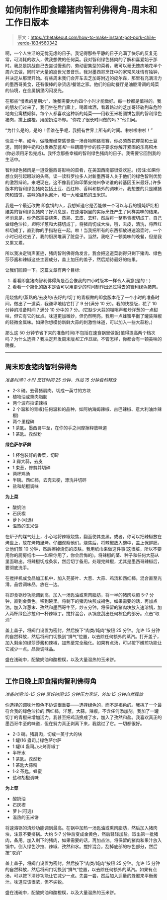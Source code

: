 # 如何制作即食罐猪肉智利佛得角-周末和工作日版本

> 原文：<https://thetakeout.com/how-to-make-instant-pot-pork-chile-verde-1834560342>

啊，一个人生活的无忧无虑的日子。我记得那些平静的日子充满了快乐的反复无常，可消耗的收入，做我想做的任何菜。我对智利绿色猪肉的了解和喜爱始于那时。我总是挑战自己去尝试慢煮的、劳动密集型的菜肴，我可以毫无愧疚地花半个周六去做，同时听大量的崩世光景音乐。我对墨西哥烹饪中的家常风味情有独钟，并决定从那里开始。有些周末我们会开车去芝加哥附近的皮尔森，那里有充满活力的墨西哥美食，还有很棒的杂货店/餐馆之家。他们的自助餐厅是油腔滑调的炖菜的仙境，在金属锅里闪闪发光。



在那些“慢煮的星期六”，晚餐需要大约四个小时才能做好。每一秒都是值得的。我的朋友们过来了，我们坐在后门廊上，喝着啤酒，看着路过的芝加哥轻轨列车危险地向公寓楼倾斜。每个人都喜欢这种新的炖菜——用软玉米粉圆饼包裹的智利绿色猪肉，撒上酸橙，用酸奶油冷却。“你花了很长时间做的吗？”他们问。

“为什么是的，是的！但谁在乎呢，我拥有世界上所有的时间。啦啦啦啦啦！”

快进十年。如今，做晚餐经常感觉像一场食物网络竞赛，你必须蒸花椰菜和土豆泥，同时倒牛奶和分发番茄酱*和*一些蹒跚学步的孩子要求你解开紧固的乐高积木(你必须用牙齿完成)。我怀念那些幸福的智利绿色猪肉的日子。我需要它回到我的生活中。

智利绿色猪肉是一道受墨西哥影响的菜肴，在美国西南部很受欢迎。(旁注:如果你想立刻引起眼球的头痛，读一读科罗拉多人对新墨西哥人关于他们的绿色智利优势的激烈辩论。来吧现在。这不像我们和印第安纳州争论谁的转基因玉米最好。)许多版本的智利绿色猪肉包括土豆、西红柿、香料和额外的调味汁。我想要的只是嫩猪肉和馅饼，美味的绿色酱汁，和一大堆温热的玉米饼。

我是一个最近改做 即食锅的人，我想知道它是否能做一个可以与我的慢炖炉灶相媲美的智利绿色猪肉？好消息是，在速溶锅里的实际烹饪产生了同样美味的结果。坏消息是，你仍然需要烧焦、蒸熟、去皮、去籽，然后将一整串青椒切成丁，自己做绿色沙拉，*和*将洋葱和大蒜切成丁，将猪肉切成大块，哦，去皮，清洗，将西红柿切成丁，直到你的手指粘在一起。咻！当我把所有的东西都放进速溶壶时，一个小时已经过去了。我的厨房堆满了脏盘子。当然，我吃了一顿美味的晚餐，但是我又累又累。

所以我决定销声匿迹，猪肉智利佛得角发言。我会把这道菜剥得只剩下猪肉、绿色莎莎酱和辣椒这些主要成分，盖上加压的盖子，然后期待最好的结果。

让我们回顾一下。这篇文章有两个目标:

1.  看看即食猪肉智利佛得角是否会像我的四小时版本一样令人满意(是的！)
2.  看看一个简化的版本是否可以用更少的时间制作出还过得去的智利绿色猪肉。

用烧焦的/蒸熟的/去皮的/去籽的/切丁的青椒做的即食版本花了一个小时的准备时间，做出了一道菜，我谦卑地给它打了 9 分(满分 10 分)。我的快捷版，花了 10 分钟的准备时间？满分 10 分中的 7 分。(它缺少大蒜的嗡嗡声和炒洋葱的一点甜味，但它有它的优点。味道更加微妙，但仍然明亮。我用一点蜂蜜平衡了罐装辣椒的轻微金属味。如果你想模仿新鲜大蒜的刺激性味道，可以加入一些大蒜粉。)

那么这 50 分钟节省下来的准备时间(不包括在速食锅里做饭)值得提高两个档次吗？为什么选择？我决定开发周末版*和工作日版*。不管怎样，你都会有一顿美味的晚餐。

* * *

## 周末即食猪肉智利佛得角

*准备时间:1 小时*
*烹饪时间:25 分钟，外加 15 分钟自然释放*

*   2-3 磅。去骨猪肩肉，切成一英寸的方块
*   植物油或熏肉脂肪
*   两个波布拉诺辣椒
*   2 个温和的青椒(任何温和的品种，如阿纳海姆辣椒、古巴辣椒、意大利油炸辣椒)
*   两个里程碑
*   1 茶匙。墨西哥牛至，在你的手之间摩擦释放味道
*   1 茶匙。孜然粉

**绿色萨尔萨舞**

*   1 杯包装好的香菜，切碎
*   3 瓣大蒜，去皮
*   1 束葱，修剪并切碎
*   两杯鸡汤
*   半磅。西红柿，去壳去梗，漂洗并切碎
*   盐和胡椒调味

**为上菜**

*   酸奶油
*   石灰楔
*   萝卜(可选)
*   温热的玉米饼

在炉子的煤气灶上，小心地将辣椒烧焦，翻面使其变黑。或者，你可以把辣椒放在烤盘上，放在烤箱里烤。仔细观察他们。烧焦后，将辣椒放入碗中，盖上保鲜膜。让他们蒸 10 分钟，然后擦掉烧伤的皮肤。我用纸巾来做这件事(这很脏，所以不要用你的厨房纸巾——如果你用了，你会后悔的)。将辣椒的茎、种子和任何大筋从里面取出。将辣椒切成条状，然后切丁备用。处理完辣椒，尤其是墨西哥辣椒后，要彻底洗手。

在搅拌机或食品加工机中，加入芫荽叶、大葱、大蒜、鸡汤和西红柿。混合直至光滑。品尝调味品。放在一边。

将即食锅炒功能调到高，加入一汤匙油或熏肉脂肪，将一半的猪肉块煎 5-7 分钟，直到金黄色。移到碗里。将剩下的猪肉块煎成褐色，如果需要的话，再加点油。加入洋葱末、孜然和墨西哥牛至，炒五分钟。将保留的猪肉块放入速溶锅，加入两杯绿色沙拉和一杯辣椒丁。搅拌混合，从锅底刮出任何棕色的部分。点击“取消”

盖上盖子，将阀门设置为密封，然后按下“肉类/炖肉”按钮 25 分钟。允许 15 分钟的自然释放，然后将阀门切换到“排气”位置，以去除任何额外的蒸汽。打开盖子，加入剩余的绿莎莎酱和辣椒，加热至完全融化。如果有点汤，可以按下嫩煎功能让它减少一点。品尝调味品。

盛在浅碗中，配酸奶油和酸橙楔，以及大量温热的玉米饼。

* * *

## 工作日晚上即食猪肉智利佛得角

*准备时间:10-15 分钟*
*烹饪时间:25 分钟压力烹饪，外加 15 分钟自然释放*

你选择的调味汁颜色不协调很重要——选择绿色的，而不是褐色的。我挑了一个最符合我的绿色沙拉的:西红柿，洋葱，大蒜，辣椒，不含任何添加剂。我加了一罐切丁的青椒来增加活力。我甚至把鸡汤换成了水，加入了孜然和盐。我喜欢真正的墨西哥牛至的味道，但在努力真正剥离下来，我跳过了它。一切都很好。

*   2-3 磅。猪肩肉，切成一英寸大的块
*   1 罐(16 盎司。)绿色萨尔萨
*   1 罐(4 盎司。)火烤青椒丁
*   半杯水
*   1 茶匙。孜然粉
*   1 茶匙大蒜粉
*   1-2 茶匙。蜂蜜
*   盐和胡椒调味

**为上菜**

*   酸奶油
*   石灰楔
*   萝卜(可选)
*   温热的玉米饼

将速溶锅的清炒功能调到最高。在锅中加热一汤匙油或熏肉脂肪，然后加入猪肉块，注意不要挤锅。大约 5-7 分钟后变成金黄色，然后轻轻加盐。取出第一批猪肉，备用。加入剩下的猪肉，如果需要的话，再加点油。将保留的猪肉和果汁放入锅中。倒入绿色沙拉、辣椒、孜然和水。搅拌混合，刮掉底部的棕色部分，然后按“取消”

盖上盖子，将阀门设置为密封，然后按下“肉类/炖肉”按钮 25 分钟。允许 15 分钟的自然释放，然后将阀门切换到“排气”位置，以去除任何额外的蒸汽。如果有点汤，可以按下清炒功能让它减少一点。先尝一尝，然后加入适量的蜂蜜来平衡酱汁。味道应该很浓，但不尖锐。

盛在浅碗中，配酸奶油和酸橙楔，以及大量温热的玉米饼。